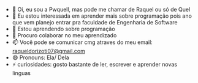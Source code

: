 - 👋 Oi, eu sou a Pwquell, mas pode me chamar de Raquel ou só de Quel
- 👀 Eu estou interessada em aprender mais sobre programação pois ano que vem planejo entrar pra faculdade de Engenharia de Software
- 🌱 Estou aprendendo sobre programação
- 💞️ Procuro colaborar no meu aprendizado
- 📫 Você pode se comunicar cmg atraves do meu email: raqueldorizoti07@gmail.com
- 😄 Pronouns: Ela/ Dela
- ⚡ curiosidades: gosto bastante de ler, escrever e aprender novas linguas

<!---
Pwquell/Pwquell is a ✨ special ✨ repository because its `README.md` (this file) appears on your GitHub profile.
You can click the Preview link to take a look at your changes.
--->

